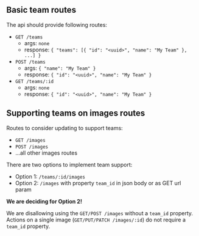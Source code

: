 ## Basic team routes

The api should provide following routes:

- `GET /teams`  
  - args: `none`  
  - response: `{ "teams": [{ "id": "<uuid>", "name": "My Team" }, ...] }`
- `POST /teams`   
  - args: `{ "name": "My Team" }`  
  - response: `{ "id": "<uuid>", "name": "My Team" }`
- `GET /teams/:id`
  - args: `none`  
  - response: `{ "id": "<uuid>", "name": "My Team" }`


## Supporting teams on images routes

Routes to consider updating to support teams:

- `GET /images`
- `POST /images`
- ...all other images routes

There are two options to implement team support:

- Option 1: `/teams/:id/images`  
- Option 2: `/images` with property `team_id` in json body or as GET url param

**We are deciding for Option 2!**

We are disallowing using the `GET/POST /images` without a `team_id` property.  
Actions on a single image (`GET/PUT/PATCH /images/:id`) do not require a `team_id` property.
